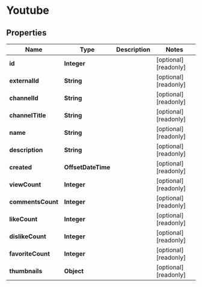 

# Youtube


## Properties

| Name | Type | Description | Notes |
|------------ | ------------- | ------------- | -------------|
|**id** | **Integer** |  |  [optional] [readonly] |
|**externalId** | **String** |  |  [optional] [readonly] |
|**channelId** | **String** |  |  [optional] [readonly] |
|**channelTitle** | **String** |  |  [optional] [readonly] |
|**name** | **String** |  |  [optional] [readonly] |
|**description** | **String** |  |  [optional] [readonly] |
|**created** | **OffsetDateTime** |  |  [optional] [readonly] |
|**viewCount** | **Integer** |  |  [optional] [readonly] |
|**commentsCount** | **Integer** |  |  [optional] [readonly] |
|**likeCount** | **Integer** |  |  [optional] [readonly] |
|**dislikeCount** | **Integer** |  |  [optional] [readonly] |
|**favoriteCount** | **Integer** |  |  [optional] [readonly] |
|**thumbnails** | **Object** |  |  [optional] [readonly] |



